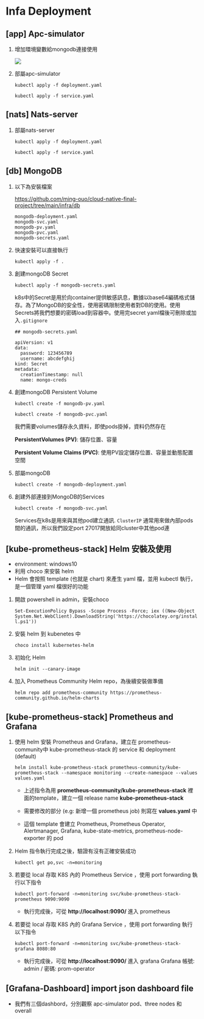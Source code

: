 # Infa Deployment
## [app] Apc-simulator

1. 增加環境變數給mongodb連接使用

    ![](https://i.imgur.com/1S5jWcN.png)

2. 部屬apc-simulator

   ```kubectl apply -f deployment.yaml```

   ```kubectl apply -f service.yaml```

## [nats] Nats-server

1. 部屬nats-server

    ```kubectl apply -f deployment.yaml```
    
    ```kubectl apply -f service.yaml```
    

## [db] MongoDB

1. 以下為安裝檔案

    https://github.com/ming-ouo/cloud-native-final-project/tree/main/infra/db
    
    ```
    mongodb-deployment.yaml
    mongodb-svc.yaml
    mongodb-pv.yaml
    mongodb-pvc.yaml
    mongodb-secrets.yaml
    ```
    
2. 快速安裝可以直接執行
 
    ```kubectl apply -f .```

3. 創建mongoDB Secret 

    ```kubectl apply -f mongodb-secrets.yaml```

    k8s中的Secret是用於向container提供敏感訊息，數據以base64編碼格式儲存。為了MongoDB的安全性，使用密碼限制使用者對DB的使用。使用Secrets將我們想要的密碼load到容器中。使用完secret yaml檔後可刪除或加入`.gitignore`
  
      ```shell=
      ## mongodb-secrets.yaml

    apiVersion: v1
    data:
        password: 123456789 
        username: abcdefghij 
    kind: Secret
    metadata:
        creationTimestamp: null
        name: mongo-creds
      ```
   
4. 創建mongoDB Persistent Volume

    ```kubectl create -f mongodb-pv.yaml```
    
    ```kubectl create -f mongodb-pvc.yaml```
    
    我們需要volumes儲存永久資料，即使pods掛掉，資料仍然存在
    
    **PersistentVolumes (PV)**: 儲存位置、容量
    
    **Persistent Volume Claims (PVC)**: 使用PV設定儲存位置、容量並動態配置空間 

5. 部屬mongoDB

    ```kubectl create -f mongodb-deployment.yaml```

6. 創建外部連接到MongoDB的Services

    ```kubectl create -f mongodb-svc.yaml```
    
    Services在k8s是用來與其他pod建立通訊. ```ClusterIP``` 通常用來做內部pods間的通訊，所以我們設定port 27017開放給同cluster中其他pod連

## [kube-prometheus-stack] Helm 安裝及使用

- environment: windows10
- 利用 choco 來安裝 helm
- Helm 會按照 template (也就是 chart) 來產生 yaml 檔，並用 kubectl 執行，是一個管理 yaml 檔很好的功能 

1. 開啟 powershell in admin，安裝choco

    ```Set-ExecutionPolicy Bypass -Scope Process -Force; iex ((New-Object System.Net.WebClient).DownloadString('https://chocolatey.org/install.ps1'))```

2. 安裝 helm 到 kubenetes 中

    ```choco install kubernetes-helm```

3. 初始化 Helm

    ```helm init --canary-image``` 
4. 加入 Prometheus Community Helm repo，為後續安裝做準備

    ```helm repo add prometheus-community https://prometheus-community.github.io/helm-charts```

## [kube-prometheus-stack] Prometheus and Grafana

1. 使用 helm 安裝 Prometheus and Grafana，建立在 prometheus-community中 kube-prometheus-stack 的 service 和 deployment (default) 

    ```helm install kube-prometheus-stack prometheus-community/kube-prometheus-stack --namespace monitoring --create-namespace --values values.yaml```

    - 上述指令為用 **prometheus-community/kube-prometheus-stack** 裡面的template，建立一個 release name **kube-prometheus-stack** 

    - 需要修改的部分 (e.g: 新增一個 prometheus job) 則寫在 **values.yaml** 中

    - 這個 template 會建立 Prometheus, Prometheus Operator, Alertmanager, Grafana, kube-state-metrics, prometheus-node-exporter 的 pod 

2. Helm 指令執行完成之後，驗證有沒有正確安裝成功

    ```kubectl get po,svc -n=monitoring```

3. 若要從 local 存取 K8S 內的 Prometheus Service ，使用 port forwarding 執行以下指令

    ```kubectl port-forward -n=monitoring svc/kube-prometheus-stack-prometheus 9090:9090```

    - 執行完成後，可從 **http://localhost:9090/** 進入 prometheus

4.  若要從 local 存取 K8S 內的 Grafana Service ，使用 port forwarding 執行以下指令

    ```kubectl port-forward -n=monitoring svc/kube-prometheus-stack-grafana 8080:80```

    - 執行完成後，可從 **http://localhost:9090/** 進入 grafana
    Grafana 帳號: admin / 密碼: prom-operator
    
## [Grafana-Dashboard] import  json dashboard file

- 我們有三個dashbord，分別觀察 apc-simulator pod、three nodes 和 overall




